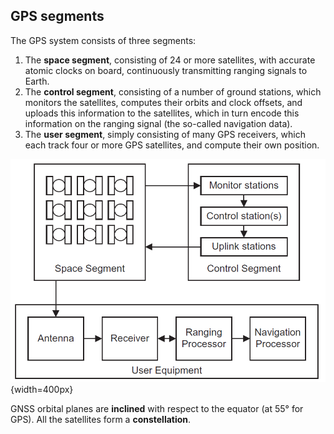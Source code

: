 ## GPS segments

The GPS system consists of three segments:

1. The **space segment**, consisting of 24 or more satellites, with accurate atomic clocks on board, continuously transmitting ranging signals to Earth.
2. The **control segment**, consisting of a number of ground stations, which monitors the satellites, computes their orbits and clock offsets, and uploads this information to the satellites, which in turn encode this information on the ranging signal (the so-­called navigation data).
3. The **user segment**, simply consisting of many GPS receivers, which each track four or
more GPS satellites, and compute their own position.

![GPS segments](../../../images/groves/gps_segments.png){width=400px}

GNSS orbital planes are **inclined** with respect to the equator (at 55° for GPS). All the satellites form a **constellation**.

